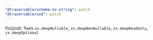 ```yaml
---
"@traversable/schema-to-string": patch
"@traversable/zod": patch
---
```


fix(zod): fixes `zx.deepNullable`, `zx.deepNonNullable`, `zx.deepReadonly`, `zx.deepOptional`
